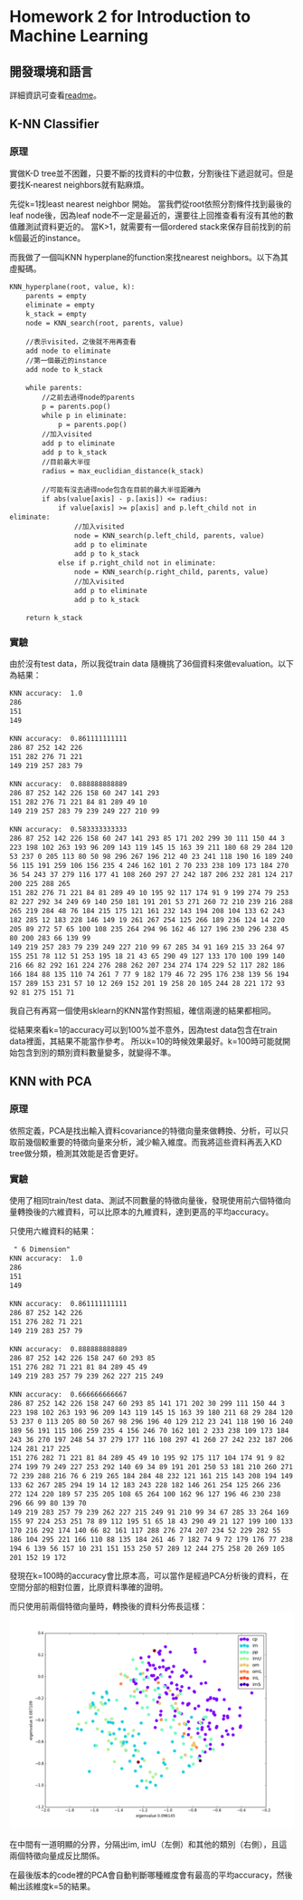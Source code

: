 # Homework 2 for Introduction to Machine Learning

## 開發環境和語言

詳細資訊可查看[readme](README.md)。

## K-NN Classifier

### 原理

實做K-D tree並不困難，只要不斷的找資料的中位數，分割後往下遞迴就可。但是要找K-nearest neighbors就有點麻煩。

先從k=1找least nearest neighbor 開始。
當我們從root依照分割條件找到最後的leaf node後，因為leaf node不一定是最近的，還要往上回推查看有沒有其他的數值離測試資料更近的。
當K>1，就需要有一個ordered stack來保存目前找到的前k個最近的instance。

而我做了一個叫KNN hyperplane的function來找nearest neighbors。以下為其虛擬碼。

```
KNN_hyperplane(root, value, k):
    parents = empty
    eliminate = empty
    k_stack = empty
    node = KNN_search(root, parents, value)
    
    //表示visited，之後就不用再查看
    add node to eliminate 
    //第一個最近的instance
    add node to k_stack

    while parents:
        //之前去過得node的parents
        p = parents.pop()
        while p in eliminate:
            p = parents.pop()
        //加入visited
        add p to eliminate
        add p to k_stack
        //目前最大半徑
        radius = max_euclidian_distance(k_stack)
        
        //可能有沒去過得node包含在目前的最大半徑距離內
        if abs(value[axis] - p.[axis]) <= radius:
            if value[axis] >= p[axis] and p.left_child not in eliminate:
                //加入visited
                node = KNN_search(p.left_child, parents, value)
                add p to eliminate
                add p to k_stack
            else if p.right_child not in eliminate:
                node = KNN_search(p.right_child, parents, value)
                //加入visited
                add p to eliminate
                add p to k_stack

    return k_stack
```
### 實驗
由於沒有test data，所以我從train data 隨機挑了36個資料來做evaluation。以下為結果：
```
KNN accuracy:  1.0
286
151
149

KNN accuracy:  0.861111111111
286 87 252 142 226
151 282 276 71 221
149 219 257 283 79

KNN accuracy:  0.888888888889
286 87 252 142 226 158 60 247 141 293
151 282 276 71 221 84 81 289 49 10
149 219 257 283 79 239 249 227 210 99

KNN accuracy:  0.583333333333
286 87 252 142 226 158 60 247 141 293 85 171 202 299 30 111 150 44 3 223 198 102 263 193 96 209 143 119 145 15 163 39 211 180 68 29 284 120 53 237 0 205 113 80 50 98 296 267 196 212 40 23 241 118 190 16 189 240 56 115 191 259 106 156 235 4 246 162 101 2 70 233 238 109 173 184 270 36 54 243 37 279 116 177 41 108 260 297 27 242 187 206 232 281 124 217 200 225 288 265
151 282 276 71 221 84 81 289 49 10 195 92 117 174 91 9 199 274 79 253 82 227 292 34 249 69 140 250 181 191 201 53 271 260 72 210 239 216 288 265 219 284 48 76 184 215 175 121 161 232 143 194 208 104 133 62 243 182 285 12 183 228 146 149 19 261 267 254 125 266 189 236 124 14 220 205 89 272 57 65 100 108 235 264 294 96 162 46 127 196 230 296 238 45 80 200 283 66 139 99
149 219 257 283 79 239 249 227 210 99 67 285 34 91 169 215 33 264 97 155 251 78 112 51 253 195 18 21 43 65 290 49 127 133 170 100 199 140 216 66 82 292 161 224 276 288 262 207 234 274 174 229 52 117 282 186 166 184 88 135 110 74 261 7 77 9 182 179 46 72 295 176 238 139 56 194 157 289 153 231 57 10 12 269 152 201 19 258 20 105 244 28 221 172 93 92 81 275 151 71
```
我自己有再寫一個使用sklearn的KNN當作對照組，確信兩邊的結果都相同。

從結果來看k=1的accuracy可以到100%並不意外，因為test data包含在train data裡面，其結果不能當作參考。
所以k=10的時候效果最好。k=100時可能就開始包含到別的類別資料數量變多，就變得不準。

## KNN with PCA

### 原理

依照定義，PCA是找出輸入資料covariance的特徵向量來做轉換、分析，可以只取前幾個較重要的特徵向量來分析，減少輸入維度。而我將這些資料再丟入KD tree做分類，檢測其效能是否會更好。

### 實驗
使用了相同train/test data、測試不同數量的特徵向量後，發現使用前六個特徵向量轉換後的六維資料，可以比原本的九維資料，達到更高的平均accuracy。

只使用六維資料的結果：
```
 " 6 Dimension"
KNN accuracy:  1.0
286
151
149

KNN accuracy:  0.861111111111
286 87 252 142 226
151 276 282 71 221
149 219 283 257 79

KNN accuracy:  0.888888888889
286 87 252 142 226 158 247 60 293 85
151 276 282 71 221 81 84 289 45 49
149 219 283 257 79 239 262 227 215 249

KNN accuracy:  0.666666666667
286 87 252 142 226 158 247 60 293 85 141 171 202 30 299 111 150 44 3 223 198 102 263 193 96 209 143 119 145 15 163 39 180 211 68 29 284 120 53 237 0 113 205 80 50 267 98 296 196 40 129 212 23 241 118 190 16 240 189 56 191 115 106 259 235 4 156 246 70 162 101 2 233 238 109 173 184 243 36 270 197 248 54 37 279 177 116 108 297 41 260 27 242 232 187 206 124 281 217 225
151 276 282 71 221 81 84 289 45 49 10 195 92 175 117 104 174 91 9 82 274 199 79 249 227 253 292 140 69 34 89 191 201 250 53 181 210 260 271 72 239 288 216 76 6 219 265 184 284 48 232 121 161 215 143 208 194 149 133 62 267 285 294 19 14 12 183 243 228 182 146 261 254 125 266 236 272 124 220 189 57 235 205 108 65 264 100 162 96 127 196 46 230 238 296 66 99 80 139 70
149 219 283 257 79 239 262 227 215 249 91 210 99 34 67 285 33 264 169 155 97 224 253 251 78 89 112 195 51 65 18 43 290 49 21 127 199 100 133 170 216 292 174 140 66 82 161 117 288 276 274 207 234 52 229 282 55 186 104 295 221 166 110 88 135 184 261 46 7 182 74 9 72 179 176 77 238 194 6 139 56 157 10 231 151 153 250 57 289 12 244 275 258 20 269 105 201 152 19 172
```
發現在k=100時的accuracy會比原本高，可以當作是經過PCA分析後的資料，在空間分部的相對位置，比原資料準確的證明。

而只使用前兩個特徵向量時，轉換後的資料分佈長這樣：
![](pca_2d.png)

在中間有一道明顯的分界，分隔出im, imU（左側）和其他的類別（右側），且這兩個特徵向量成反比關係。

在最後版本的code裡的PCA會自動判斷哪種維度會有最高的平均accuracy，然後輸出該維度k=5的結果。